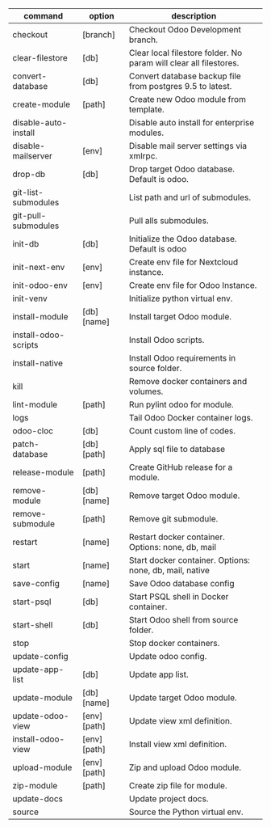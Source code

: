 | command              | option       | description                                                       |
| -------------------- | ------------ | ----------------------------------------------------------------- |
| checkout             | [branch]     | Checkout Odoo Development branch.                                 |
| clear-filestore      | [db]         | Clear local filestore folder. No param will clear all filestores. |
| convert-database     | [db]         | Convert database backup file from postgres 9.5 to latest.         |
| create-module        | [path]       | Create new Odoo module from template.                             |
| disable-auto-install |              | Disable auto install for enterprise modules.                      |
| disable-mailserver   | [env]        | Disable mail server settings via xmlrpc.                          |
| drop-db              | [db]         | Drop target Odoo database. Default is odoo.                       |
| git-list-submodules  |              | List path and url of submodules.                                  |
| git-pull-submodules  |              | Pull alls submodules.                                             |
| init-db              | [db]         | Initialize the Odoo database. Default is odoo                     |
| init-next-env        | [env]        | Create env file for Nextcloud instance.                           |
| init-odoo-env        | [env]        | Create env file for Odoo Instance.                                |
| init-venv            |              | Initialize python virtual env.                                    |
| install-module       | [db] [name]  | Install target Odoo module.                                       |
| install-odoo-scripts |              | Install Odoo scripts.                                             |
| install-native       |              | Install Odoo requirements in source folder.                       |
| kill                 |              | Remove docker containers and volumes.                             |
| lint-module          | [path]       | Run pylint odoo for module.                                       |
| logs                 |              | Tail Odoo Docker container logs.                                  |
| odoo-cloc            | [db]         | Count custom line of codes.                                       |
| patch-database       | [db] [path]  | Apply sql file to database                                        |
| release-module       | [path]       | Create GitHub release for a module.                               |
| remove-module        | [db] [name]  | Remove target Odoo module.                                        |
| remove-submodule     | [path]       | Remove git submodule.                                             |
| restart              | [name]       | Restart docker container. Options: none, db, mail                 |
| start                | [name]       | Start docker container. Options: none, db, mail, native           |
| save-config          | [name]       | Save Odoo database config                                         |
| start-psql           | [db]         | Start PSQL shell in Docker container.                             |
| start-shell          | [db]         | Start Odoo shell from source folder.                              |
| stop                 |              | Stop docker containers.                                           |
| update-config        |              | Update odoo config.                                               |
| update-app-list      | [db]         | Update app list.                                                  |
| update-module        | [db] [name]  | Update target Odoo module.                                        |
| update-odoo-view     | [env] [path] | Update view xml definition.                                       |
| install-odoo-view    | [env] [path] | Install view xml definition.                                      |
| upload-module        | [env] [path] | Zip and upload Odoo module.                                       |
| zip-module           | [path]       | Create zip file for module.                                       |
| update-docs          |              | Update project docs.                                              |
| source               |              | Source the Python virtual env.                                    |
